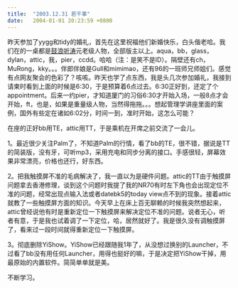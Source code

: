 ```yaml
---
title:  "2003.12.31 若干事"
date:   2004-01-01 20:23:59 +0800
---
```


昨天参加了yygg和tidy的婚礼，首先在这里祝福他们新婚快乐，白头偕老哈。我们在的一桌都是[鼓浪听涛](http://bbs.xmu.edu.cn)元老级人物，全部版主以上。aqua，bb，glass，dylan，attic，我，pier，ccdd。哈哈（注：是笑不是ID）。隔壁还有ch，MuRong，kky。。。伴郎伴娘是Gull和mimimao，还有96的一班师兄师姐们。感觉有点网友聚会的色彩了？咳咳。昨天也学了点东西，我是头几次参加婚礼，我接到请柬时看到上面的时候是6:30，于是预算着6点过去。6:30正好到，还定了个appointment。后来一约pier，才知道厦门的习俗6:30才开始入场，一般8点才会开始，ft，也是，如果是重量级人物，当然得拖拖。。。想起管理学讲座里面的案例，国外有些定在诸如6:02分，时间一到，准时开始，这怎么可能？  

在座的正好bb用TE，attic用TT，于是乘机在开席之前交流了一会儿。  

1。最近很少关注Palm了，不知道Palm的行情，看了bb的TE，很不错，据说是TT的简装版，没有牙，可听mp3，采用充电和同步分离的接口。手感很轻，屏幕效果非常漂亮，价格也还行，好东西。  

2。把我触摸屏不准的毛病解决了，我一直以为是硬件问题。attic的TT由于触摸屏问题拿去香港修理，谈到这个问题时我提了我的NR70有时左下角也会出现定位不准的问题，经常出现点输入法或者datebk5的today view点不到的现象。接着attic就教了一些触摸屏方面的知识。今天早上在床上百无聊赖的时候我突然想起来，attic曾经说他有时是重新定位一下触摸屏来解决定位不准的问题。说者无心，听者有意，于是我也试着调了一下定位，哈，居然就好了。我是很久没有调触摸屏了，看来过一段时间就得重新定位一下触摸屏。  

3。彻底删除YiShow。YiShow已经跟随我1年了，从没想过换别的Launcher，不过看了bb没有用任何Launcher，用得也挺好的嘛，于是决定把YiShow干掉，用最原始的内置软件。简简单单就是美。  

不断学习。  

